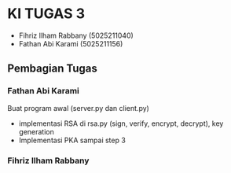 # KI TUGAS 3


* Fihriz Ilham Rabbany  (5025211040)
* Fathan Abi Karami     (5025211156)


## Pembagian Tugas
### Fathan Abi Karami
Buat program awal (server.py dan client.py)
* implementasi RSA di rsa.py (sign, verify, encrypt, decrypt), key generation
* Implementasi PKA sampai step 3

### Fihriz Ilham Rabbany
